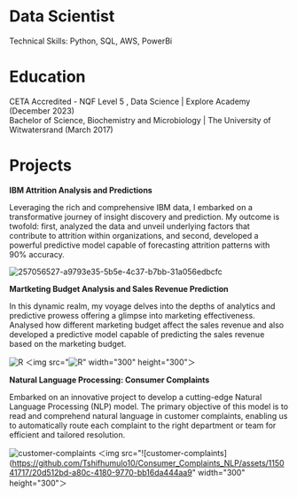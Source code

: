 # **Data Scientist**

Technical Skills: Python, SQL, AWS, PowerBi

# **Education**


CETA Accredited - NQF Level 5 , Data Science | Explore Academy (December 2023)                                                                                                                                                                                                                
Bachelor of Science, Biochemistry and Microbiology | The University of Witwatersrand (March 2017)


# **Projects**

**IBM Attrition Analysis and Predictions**

 Leveraging the rich and comprehensive IBM data, I embarked on a transformative journey of insight discovery and prediction. My outcome is twofold: first, analyzed the data and unveil underlying factors that contribute to attrition within organizations, and second, developed a powerful predictive model capable of forecasting attrition patterns with 90% accuracy. 

![257056527-a9793e35-5b5e-4c37-b7bb-31a056edbcfc](https://github.com/Tshifhumulo10/IBM-Employee-Attrition/assets/115041717/05f9da09-6c80-4684-a925-c677ca4052ff)

**Martketing Budget Analysis and Sales Revenue Prediction**

In this dynamic realm, my voyage delves into the depths of analytics and predictive prowess offering a glimpse into  marketing effectiveness. Analysed how different marketing budget affect the sales revenue and also developed a predictive model capable of predicting  the sales revenue based on the marketing budget. 

![R](https://github.com/Tshifhumulo10/Martketing-Analysis-and-Revenue-Prediction/assets/115041717/ee4524d3-19a3-412e-bf91-e87861bac316)
＜img src="![R](https://github.com/Tshifhumulo10/Martketing-Analysis-and-Revenue-Prediction/assets/115041717/ee4524d3-19a3-412e-bf91-e87861bac316)" width="300" height="300"＞

**Natural Language Processing: Consumer Complaints**

Embarked on an innovative project to develop a cutting-edge Natural Language Processing (NLP) model. The primary objective of this model is to read and comprehend natural language in customer complaints, enabling us to automatically route each complaint to the right department or team for efficient and tailored resolution.

 ![customer-complaints](https://github.com/Tshifhumulo10/Consumer_Complaints_NLP/assets/115041717/20d512bd-a80c-4180-9770-bb16da444aa9)
＜img src="![customer-complaints](https://github.com/Tshifhumulo10/Consumer_Complaints_NLP/assets/115041717/20d512bd-a80c-4180-9770-bb16da444aa9" width="300" height="300"＞
